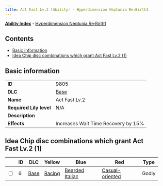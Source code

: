 ```yaml
---
title: Act Fast Lv.2 (Ability) - Hyperdimension Neptunia Re;Birth1
---
```


[**Ability Index**](/neptunia/rb1/ability/index.html) - [Hyperdimension Neptunia Re;Birth1](/neptunia/rb1)

## Contents

- [Basic information](#basic-information)
- [Idea Chip disc combinations which grant Act Fast Lv.2 (1)](#idea-chip-disc-combinations-which-grant-act-fast-lv2-1)

## Basic information

|   |   |
| -- | -- |
| **ID** | 9805 |
| **DLC** | [Base](/neptunia/rb1/dlc/1-base.html) |
| **Name** | Act Fast Lv.2 |
| **Required Lily level** | N/A |
| **Description** |  |
| **Effects** | Increases Wait Time Recovery by 15% |


## Idea Chip disc combinations which grant Act Fast Lv.2 (1)

|    | ID | DLC | Yellow | Blue | Red | Type |
| -- | -- | --- | ------ | ---- | --- | ---- |
| <input type="checkbox" id="rb1-item-1-6" class="trackbox" /> | 6 | [Base](/neptunia/rb1/dlc/1-base.html) | [Racing](/neptunia/rb1/item/1-5018-racing.html) | [Bearded Italian](/neptunia/rb1/item/1-5059-bearded-italian.html) | [Casual-oriented](/neptunia/rb1/item/1-5138-casual-oriented.html) | Godly |
